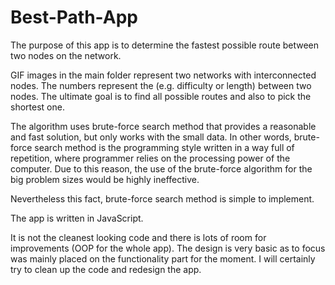 # Best-Path-App
The purpose of this app is to determine the fastest possible route between two nodes on the network.

GIF images in the main folder represent two networks with interconnected nodes. The numbers represent the (e.g. difficulty or length) between two nodes. The ultimate goal is to find all possible routes and also to pick the shortest one. 

The algorithm uses brute-force search method that provides a reasonable and fast solution, but only works with the small data. In other words, brute-force search method is the programming style written in a way full of repetition, where programmer relies on the processing power of the computer. Due to this reason, the use of the brute-force algorithm for the big problem sizes would be highly ineffective.

Nevertheless this fact, brute-force search method is simple to implement.

The app is written in JavaScript.

It is not the cleanest looking code and there is lots of room for improvements (OOP for the whole app). The design is very basic as to focus was mainly placed on the functionality part for the moment. I will certainly try to clean up the code and redesign the app. 
